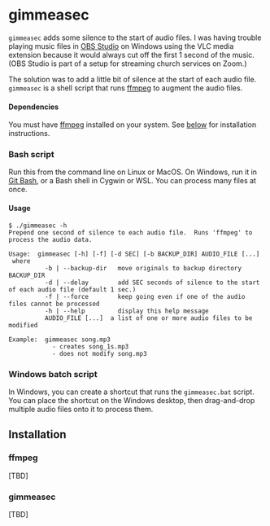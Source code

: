 # gimmeasec

`gimmeasec` adds some silence to the start of audio files.  I was having trouble
playing music files in [OBS Studio](https://obsproject.com) on Windows using the
VLC media extension because it would always cut off the first 1 second of the
music.  (OBS Studio is part of a setup for streaming church services on Zoom.)

The solution was to add a little bit of silence at the start of each audio file.
`gimmeasec` is a shell script that runs [ffmpeg](https://ffmpeg.org) to augment
the audio files.


#### Dependencies

You must have [ffmpeg](https://ffmpeg.org) installed on your system.  See
[below](#installation) for installation instructions.


### Bash script

Run this from the command line on Linux or MacOS.  On Windows, run it in [Git
Bash](https://gitforwindows.org/), or a Bash shell in Cygwin or WSL.  You can
process many files at once.

#### Usage
```
$ ./gimmeasec -h
Prepend one second of silence to each audio file.  Runs 'ffmpeg' to
process the audio data.

Usage:  gimmeasec [-h] [-f] [-d SEC] [-b BACKUP_DIR] AUDIO_FILE [...]
 where
          -b | --backup-dir   move originals to backup directory BACKUP_DIR
          -d | --delay        add SEC seconds of silence to the start of each audio file (default 1 sec.)
          -f | --force        keep going even if one of the audio files cannot be processed
          -h | --help         display this help message
          AUDIO_FILE [...]  a list of one or more audio files to be modified

Example:  gimmeasec song.mp3
            - creates song_1s.mp3
            - does not modify song.mp3
```


### Windows batch script

In Windows, you can create a shortcut that runs the `gimmeasec.bat` script.  You
can place the shortcut on the Windows desktop, then drag-and-drop multiple audio
files onto it to process them.


## Installation

### ffmpeg
[TBD]

### gimmeasec
[TBD]
